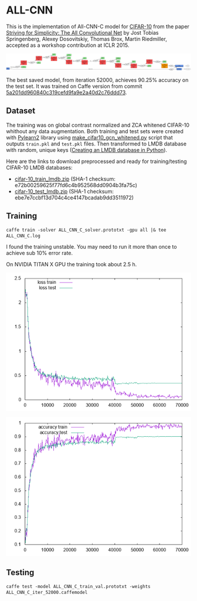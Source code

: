 # ALL-CNN

This is the implementation of All-CNN-C model for [CIFAR-10](https://www.cs.toronto.edu/~kriz/cifar.html) from the paper [Striving for Simplicity: The All Convolutional Net](https://arxiv.org/abs/1412.6806) by Jost Tobias Springenberg, Alexey Dosovitskiy, Thomas Brox, Martin Riedmiller, accepted as a workshop contribution at ICLR 2015.

![ALL_CNN_C](ALL_CNN_C.png)

The best saved model, from iteration 52000, achieves 90.25% accuracy on the test set.
It was trained on Caffe version from commit [5a201dd960840c319cefd9fa9e2a40d2c76ddd73](https://github.com/BVLC/caffe/tree/57a5bbde4ede19c545c5932334782e3a755b2265).

## Dataset

The training was on global contrast normalized and ZCA whitened CIFAR-10 whithout any data augmentation.
Both training and test sets were created with [Pylearn2](https://github.com/lisa-lab/pylearn2) library using [make\_cifar10\_gcn\_whitened.py](https://github.com/lisa-lab/pylearn2/blob/master/pylearn2/scripts/datasets/make_cifar10_gcn_whitened.py) script that outputs `train.pkl` and `test.pkl` files.
Then transformed to LMDB database with random, unique keys ([Creating an LMDB database in Python](http://deepdish.io/2015/04/28/creating-lmdb-in-python/)).

Here are the links to download preprocessed and ready for training/testing CIFAR-10 LMDB databases:

- [cifar-10\_train\_lmdb.zip](https://drive.google.com/open?id=0B0a9KYriPdN4R29yVW50U2Nzdms) (SHA-1 checksum: e72b00259625f77fd6c4b952568dd0904b3fa75c)
- [cifar-10\_test\_lmdb.zip](https://drive.google.com/open?id=0B0a9KYriPdN4eUxScnQwZWxRQjA) (SHA-1 checksum: ebe7e7ccbf13d704c4ce4147bcadab9dd3511972)

## Training

```
caffe train -solver ALL_CNN_C_solver.prototxt -gpu all |& tee ALL_CNN_C.log
```

I found the training unstable.
You may need to run it more than once to achieve sub 10% error rate.

On NVIDIA TITAN X GPU the training took about 2.5 h.

![loss](loss.png)

![accuracy](accuracy.png)

## Testing

```
caffe test -model ALL_CNN_C_train_val.prototxt -weights ALL_CNN_C_iter_52000.caffemodel
```

